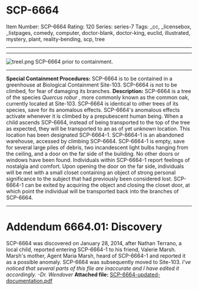 # SCP-6664
Item Number: SCP-6664
Rating: 120
Series: series-7
Tags: _cc, _licensebox, _listpages, comedy, computer, doctor-blank, doctor-king, euclid, illustrated, mystery, plant, reality-bending, scp, tree

---

* * *
![treeI.png](https://scp-wiki.wdfiles.com/local--files/fragment:scp-6664-0/treeI.png)
SCP-6664 prior to containment.
* * *
**Special Containment Procedures:** SCP-6664 is to be contained in a greenhouse at Biological Containment Site-103. SCP-6664 is not to be climbed, for fear of damaging its branches.
**Description:** SCP-6664 is a tree of the species _Quercus robur_ , more commonly known as the common oak, currently located at Site-103. SCP-6664 is identical to other trees of its species, save for its anomalous effects.
SCP-6664's anomalous effects activate whenever it is climbed by a prepubescent human being. When a child ascends SCP-6664, instead of being transported to the top of the tree as expected, they will be transported to an as of yet unknown location. This location has been designated SCP-6664-1.
SCP-6664-1 is an abandoned warehouse, accessed by climbing SCP-6664. SCP-6664-1 is empty, save for several large piles of debris, two incandescent light bulbs hanging from the ceiling, and a door on the far side of the building. No other doors or windows have been found. Individuals within SCP-6664-1 report feelings of nostalgia and comfort. Upon opening the door on the far side, individuals will be met with a small closet containing an object of strong personal significance to the subject that had previously been considered lost.
SCP-6664-1 can be exited by acquiring the object and closing the closet door, at which point the individual will be transported back into the branches of SCP-6664.
* * *
# **Addendum 6664.01: Discovery**
SCP-6664 was discovered on January 28, 2014, after Nathan Terrano, a local child, reported entering SCP-6664-1 to his friend, Valerie Marsh. Marsh's mother, Agent Maria Marsh, heard of SCP-6664-1 and reported it as a possible anomaly. SCP-6664 was subsequently moved to Site-103.
_I've noticed that several parts of this file are inaccurate and I have edited it accordingly._
_-Dr. Wendover_
**Attached file:** [SCP-6664-updated-documentation.pdf](http://scp-wiki.wikidot.com/scp-6664/offset/1)